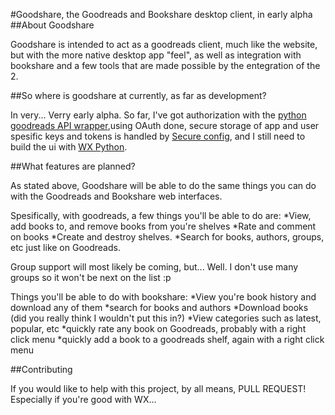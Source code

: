 #Goodshare, the Goodreads and Bookshare desktop client, in early alpha
##About Goodshare

Goodshare is intended to act as a goodreads client, much like the website, but with the more native desktop app "feel", as well as integration with bookshare and a few tools that are made possible by the entegration of the 2.

##So where is goodshare at currently, as far as development?

In very... Verry early alpha.
So far, I've got authorization with the [python goodreads API wrapper](https://github.com/sefakilic/goodreads),using OAuth done, secure storage of app and user spesific keys and tokens is handled by [Secure config](https://bitbucket.org/nthmost/python-secureconfig), and I still need to build the ui with [WX Python](http://http://www.wxpython.org/).

##What features are planned?

As stated above, Goodshare will be able to do the same things you can do with the Goodreads and Bookshare web interfaces.

Spesifically, with goodreads, a few things you'll be able to do are:
*View, add books to, and remove books from you're shelves
*Rate and comment on books
*Create and destroy shelves.
*Search for books, authors, groups, etc just like on Goodreads.

Group support will most likely be coming, but... Well. I don't use many groups so it won't be next on the list :p


Things you'll be able to do with bookshare:
*View you're book history and download any of them
*search for books and authors
*Download books (did you really think I wouldn't put this in?)
*View categories such as latest, popular, etc
*quickly rate any book on Goodreads, probably with a right click menu
*quickly add a book to a goodreads shelf, again with a right click menu

##Contributing

If you would like to help with this project, by all means, PULL REQUEST!
Especially if you're good with WX... 